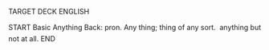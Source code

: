TARGET DECK
ENGLISH

START
Basic
Anything
Back: pron. Any thing; thing of any sort.  anything but not at all.
END
